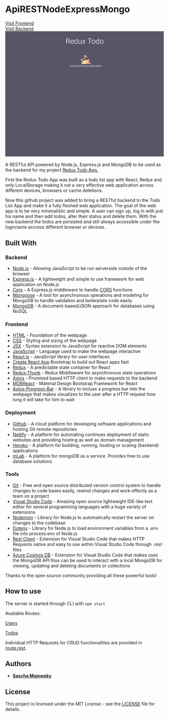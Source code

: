 # ApiRESTNodeExpressMongo

[Visit Frontend](http://www.todo.saschamajewsky.de)<br />
[Visit Backend](https://apirestnodeexpressmongo.herokuapp.com/)
<br />
![](workflow.gif)

A RESTful API powered by Node.js, Express.js and MongoDB to be used as the backend for my project [Redux Todo App.](https://github.com/SaschaMajewsky/Redux-Todo)

First the Redux Todo App was built as a todo list app with React, Redux and only LocalStorage making it not a very effective web application across different devices, browsers or cache deletions.

Now this github project was added to bring a RESTful backend to the Todo List App and make it a fully fleshed web application.
The goal of the web app is to be very minimalistic and simple. A user can sign up, log in with just his name and then add todos, alter their status and delete them. With the new backend the todos are persisted and still always accessible under the loginname accross different browser or devices.

## Built With

### Backend

- [Node.js](https://nodejs.org/en/) - Allowing JavaScript to be run serverside outside of the browser
- [Express.js](https://expressjs.com/de/) - A lightweight and simple to use framework for web application on Node.js
- [Cors](https://www.npmjs.com/package/cors) - A Express.js middleware to handle [CORS](https://en.wikipedia.org/wiki/Cross-origin_resource_sharing) functions
- [Mongoose](https://mongoosejs.com/) - A tool for asynchronous operations and modeling for MongoDB to handle validation and boilerplate code easily
- [MongoDB](https://www.mongodb.com/de) - A document-based/JSON approach for databases using NoSQL

### Frontend

- [HTML](https://en.wikipedia.org/wiki/HTML) - Foundation of the webpage
- [CSS](https://en.wikipedia.org/wiki/Cascading_Style_Sheets) - Styling and sizing of the webpage
- [JSX](https://reactjs.org/docs/introducing-jsx.html) - Syntax extension to JavaScript for reactive DOM elements
- [JavaScript](https://en.wikipedia.org/wiki/JavaScript) - Language used to make the webpage interactive
- [React.js](https://reactjs.org/) - JavaScript library for user interfaces
- [Create React App](https://github.com/facebook/create-react-app) Bootstrap to build out React apps fast
- [Redux](https://redux.js.org/) - A predictable state container for React
- [Redux-Thunk](https://github.com/reduxjs/redux-thunk) - Redux Middleware for asynchronous state operations
- [Axios](https://github.com/axios/axios) - Promised based HTTP client to make requests to the backend
- [MDBReact](https://mdbootstrap.com/) - Material Design Bootstrap Framework for React
- [Axios-Progress-Bar](https://www.npmjs.com/package/axios-progress-bar) - A library to incluse a progress bar into the webpage that makes visualizes to the user after a HTTP request how long it will take for him to wait

### Deployment

- [Github](https://github.com/) - A cloud platform for developing software applications and hosting Git remote repositories
- [Netlify](https://www.netlify.com/) - A platform for automating continues deployment of static websites and providing hosting as well as domain management
- [Heroku](https://heroku.com/) - A platform for building, running, hosting or scaling (backend) applications
- [mLab](https://mlab.com/) - A platform for mongoDB as a service. Provides free to use database solutions

### Tools

- [Git](https://git-scm.com/) - Free and open source distributed version control system to handle changes to code bases easily, rewind changes and work effectly as a team on a project
- [Visual Studio Code](https://code.visualstudio.com/) - Amazing open source lightweight IDE-like text editor for several programming languages with a huge variety of extensions
- [Nodemon](https://www.npmjs.com/package/nodemon) - Library for Node.js to automatically restart the server on changes to the codebase
- [Dotenv](https://www.npmjs.com/package/dotenv) - Library for Node.js to load environment variables from a .env file into process.env of Node.js
- [Rest Client](https://github.com/Huachao/vscode-restclient) - Extension for Visual Studio Code that makes HTTP Requests native and easy to use within Visual Studio Code through .rest files
- [Azure Cosmos DB](https://github.com/microsoft/vscode-cosmosdb) - Extension for Visual Studio Code that makes uses the MongoDB API thus can be used to interact with a local MongoDB for viewing, updating and deleting documents or collections

Thanks to the open source community providing all these powerful tools!

## How to use

The server is started through CLI with `npm start`

Available Routes:

[Users](https://apirestnodeexpressmongo.herokuapp.com/users)

[Todos](https://apirestnodeexpressmongo.herokuapp.com/todos)

Individual HTTP Requests for CRUD functionalities are provided in [route.rest](route.rest).

## Authors

- **[Sascha Majewsky](https://github.com/SaschaMajewsky)**

## License

This project is licensed under the MIT License - see the [LICENSE](LICENSE) file for details.
